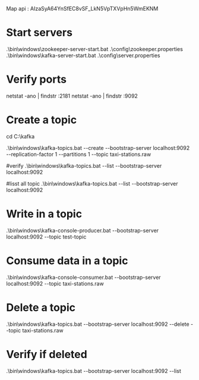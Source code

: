 Map api : AIzaSyA64YnSfEC8vSF_LkN5VpTXVpHn5WmEKNM


# Start servers
.\bin\windows\zookeeper-server-start.bat .\config\zookeeper.properties
.\bin\windows\kafka-server-start.bat .\config\server.properties

# Verify ports
netstat -ano | findstr :2181
netstat -ano | findstr :9092


# Create a topic
cd C:\kafka

.\bin\windows\kafka-topics.bat --create --bootstrap-server localhost:9092 --replication-factor 1 --partitions 1 --topic taxi-stations.raw

#verify
.\bin\windows\kafka-topics.bat --list --bootstrap-server localhost:9092

#lisst all topic
.\bin\windows\kafka-topics.bat --list --bootstrap-server localhost:9092

# Write in a topic
.\bin\windows\kafka-console-producer.bat --bootstrap-server localhost:9092 --topic test-topic




# Consume data in a topic
.\bin\windows\kafka-console-consumer.bat --bootstrap-server localhost:9092 --topic taxi-stations.raw


# Delete a topic
.\bin\windows\kafka-topics.bat --bootstrap-server localhost:9092 --delete --topic taxi-stations.raw
# Verify if deleted
.\bin\windows\kafka-topics.bat --bootstrap-server localhost:9092 --list
